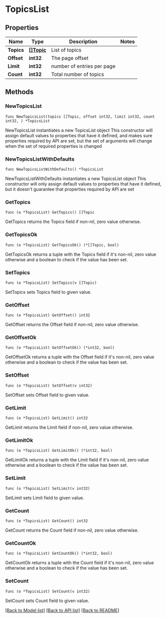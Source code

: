 # TopicsList

## Properties

Name | Type | Description | Notes
------------ | ------------- | ------------- | -------------
**Topics** | [**[]Topic**](Topic.md) | List of topics | 
**Offset** | **int32** | The page offset | 
**Limit** | **int32** | number of entries per page | 
**Count** | **int32** | Total number of topics | 

## Methods

### NewTopicsList

`func NewTopicsList(topics []Topic, offset int32, limit int32, count int32, ) *TopicsList`

NewTopicsList instantiates a new TopicsList object
This constructor will assign default values to properties that have it defined,
and makes sure properties required by API are set, but the set of arguments
will change when the set of required properties is changed

### NewTopicsListWithDefaults

`func NewTopicsListWithDefaults() *TopicsList`

NewTopicsListWithDefaults instantiates a new TopicsList object
This constructor will only assign default values to properties that have it defined,
but it doesn't guarantee that properties required by API are set

### GetTopics

`func (o *TopicsList) GetTopics() []Topic`

GetTopics returns the Topics field if non-nil, zero value otherwise.

### GetTopicsOk

`func (o *TopicsList) GetTopicsOk() (*[]Topic, bool)`

GetTopicsOk returns a tuple with the Topics field if it's non-nil, zero value otherwise
and a boolean to check if the value has been set.

### SetTopics

`func (o *TopicsList) SetTopics(v []Topic)`

SetTopics sets Topics field to given value.


### GetOffset

`func (o *TopicsList) GetOffset() int32`

GetOffset returns the Offset field if non-nil, zero value otherwise.

### GetOffsetOk

`func (o *TopicsList) GetOffsetOk() (*int32, bool)`

GetOffsetOk returns a tuple with the Offset field if it's non-nil, zero value otherwise
and a boolean to check if the value has been set.

### SetOffset

`func (o *TopicsList) SetOffset(v int32)`

SetOffset sets Offset field to given value.


### GetLimit

`func (o *TopicsList) GetLimit() int32`

GetLimit returns the Limit field if non-nil, zero value otherwise.

### GetLimitOk

`func (o *TopicsList) GetLimitOk() (*int32, bool)`

GetLimitOk returns a tuple with the Limit field if it's non-nil, zero value otherwise
and a boolean to check if the value has been set.

### SetLimit

`func (o *TopicsList) SetLimit(v int32)`

SetLimit sets Limit field to given value.


### GetCount

`func (o *TopicsList) GetCount() int32`

GetCount returns the Count field if non-nil, zero value otherwise.

### GetCountOk

`func (o *TopicsList) GetCountOk() (*int32, bool)`

GetCountOk returns a tuple with the Count field if it's non-nil, zero value otherwise
and a boolean to check if the value has been set.

### SetCount

`func (o *TopicsList) SetCount(v int32)`

SetCount sets Count field to given value.



[[Back to Model list]](../README.md#documentation-for-models) [[Back to API list]](../README.md#documentation-for-api-endpoints) [[Back to README]](../README.md)


